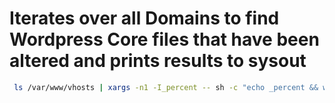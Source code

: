 # Iterates over all Domains to find Wordpress Core files that have been altered and prints results to sysout

```bash
 ls /var/www/vhosts | xargs -n1 -I_percent -- sh -c "echo _percent && wp core verify-checksums --path='/var/www/vhosts/_percent/httpdocs'"
```
